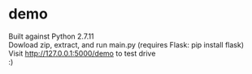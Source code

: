 # demo
Built against Python 2.7.11  
Dowload zip, extract, and run main.py (requires Flask: pip install flask)  
Visit http://127.0.0.1:5000/demo to test drive  
:)
